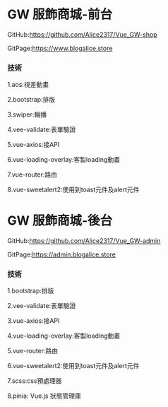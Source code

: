 # GW 服飾商城-前台

GitHub:https://github.com/Alice2317/Vue_GW-shop

GitPage:https://www.blogalice.store

### 技術

1.aos:視差動畫

2.bootstrap:排版

3.swiper:輪播

4.vee-validate:表單驗證

5.vue-axios:接API

6.vue-loading-overlay:客製loading動畫

7.vue-router:路由

8.vue-sweetalert2:使用到toast元件及alert元件


# GW 服飾商城-後台

GitHub:https://github.com/Alice2317/Vue_GW-admin

GitPage:https://admin.blogalice.store

### 技術

1.bootstrap:排版

2.vee-validate:表單驗證

3.vue-axios:接API

4.vue-loading-overlay:客製loading動畫

5.vue-router:路由

6.vue-sweetalert2:使用到toast元件及alert元件

7.scss:css預處理器

8.pinia: Vue.js 狀態管理庫